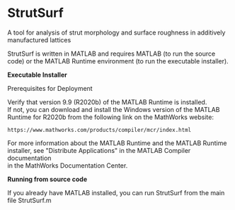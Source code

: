 # StrutSurf
A tool for analysis of strut morphology and surface roughness in additively manufactured lattices

StrutSurf is written in MATLAB and requires  MATLAB (to run the source code) or the MATLAB Runtime environment (to run the executable installer).


**Executable Installer**

Prerequisites for Deployment 

Verify that version 9.9 (R2020b) of the MATLAB Runtime is installed.   
If not, you can download and install the Windows version of the MATLAB Runtime for R2020b 
from the following link on the MathWorks website:

    https://www.mathworks.com/products/compiler/mcr/index.html
   
For more information about the MATLAB Runtime and the MATLAB Runtime installer, see 
"Distribute Applications" in the MATLAB Compiler documentation  
in the MathWorks Documentation Center.


**Running from source code**

If you already have MATLAB installed, you can run StrutSurf from the main file StrutSurf.m
